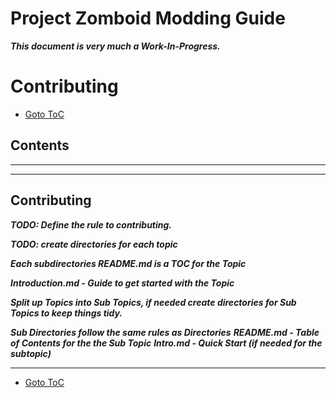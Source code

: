 # Project Zomboid Modding Guide
**_This document is very much a Work-In-Progress._**
# Contributing

* [Goto ToC](TOC.md)  
## Contents

----------------------------------------------------------------------------------
----------------------------------------------------------------------------------

## Contributing
**_TODO: Define the rule to contributing._**

**_TODO: create directories for each topic_**

**_Each subdirectories README.md is a TOC for the Topic_**

**_Introduction.md - Guide to get started with the Topic_**

**_Split up Topics into Sub Topics, if needed create directories for Sub Topics to keep things tidy._**

**_Sub Directories follow the same rules as Directories_**
	**_README.md - Table of Contents for the the Sub Topic_**
	**_Intro.md - Quick Start (if needed for the subtopic)_**

----------------------------------------
* [Goto ToC](TOC.md)  
